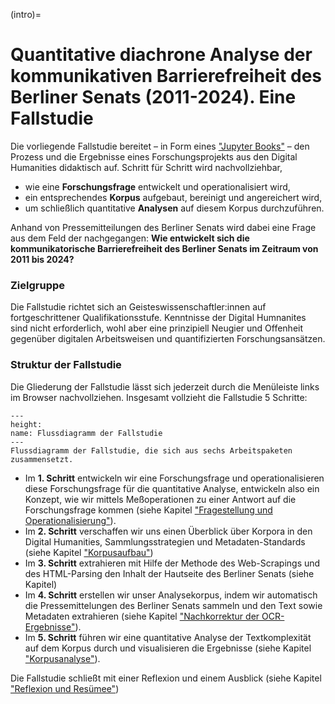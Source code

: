 (intro)=
# Quantitative diachrone Analyse der kommunikativen Barrierefreiheit des Berliner Senats (2011-2024). Eine Fallstudie


Die vorliegende Fallstudie bereitet – in Form eines ["Jupyter Books"](introduction_requirements) – den Prozess und die Ergebnisse eines Forschungsprojekts aus den Digital Humanities didaktisch auf. Schritt für Schritt wird nachvollziehbar, 

- wie eine **Forschungsfrage** entwickelt und operationalisiert wird, 
- ein entsprechendes **Korpus** aufgebaut, bereinigt und angereichert wird,
- um schließlich quantitative **Analysen** auf diesem Korpus durchzuführen.

Anhand von Pressemitteilungen des Berliner Senats wird dabei eine Frage aus dem Feld der nachgegangen: **Wie entwickelt sich die kommunikatorische Barrierefreiheit des Berliner Senats im Zeitraum von 2011 bis 2024?**


### Zielgruppe
Die Fallstudie richtet sich an Geisteswissenschaftler:innen auf fortgeschrittener Qualifikationsstufe. Kenntnisse der Digital Humnanites sind nicht erforderlich, wohl aber eine prinzipiell Neugier und Offenheit gegenüber digitalen Arbeitsweisen und quantifizierten Forschungsansätzen. 

 
### Struktur der Fallstudie
Die Gliederung der Fallstudie lässt sich jederzeit durch die Menüleiste links im Browser nachvollziehen. Insgesamt vollzieht die Fallstudie 5 Schritte: 

```{figure} ../book_images/flow-chart.gif
---
height:
name: Flussdiagramm der Fallstudie
---
Flussdiagramm der Fallstudie, die sich aus sechs Arbeitspaketen zusammensetzt.
```

- Im **1. Schritt** entwickeln wir eine Forschungsfrage und operationalisieren diese Forschungsfrage für die quantitative Analyse, entwickeln also ein Konzept, wie wir mittels Meßoperationen zu einer Antwort auf die Forschungsfrage kommen (siehe Kapitel ["Fragestellung und Operationalisierung"](research-question_intro)).
- Im **2. Schritt** verschaffen wir uns einen Überblick über Korpora in den Digital Humanities, Sammlungsstrategien und Metadaten-Standards (siehe Kapitel ["Korpusaufbau"](corpus-collection_intro))
- Im **3. Schritt** extrahieren mit Hilfe der Methode des Web-Scrapings und des HTML-Parsing den Inhalt der Hautseite des Berliner Senats (siehe Kapitel)
- Im **4. Schritt** erstellen wir unser Analysekorpus, indem wir automatisch die Pressemittelungen des Berliner Senats sammeln und den Text sowie Metadaten extrahieren (siehe Kapitel ["Nachkorrektur der OCR-Ergebnisse"](post-correcting_intro)).
- Im **5. Schritt** führen wir eine quantitative Analyse der Textkomplexität auf dem Korpus durch und visualisieren die Ergebnisse (siehe Kapitel ["Korpusanalyse"](corpus-analysis_intro)).

Die Fallstudie schließt mit einer Reflexion und einem Ausblick (siehe Kapitel ["Reflexion und Resümee"](reflection_reflection))
